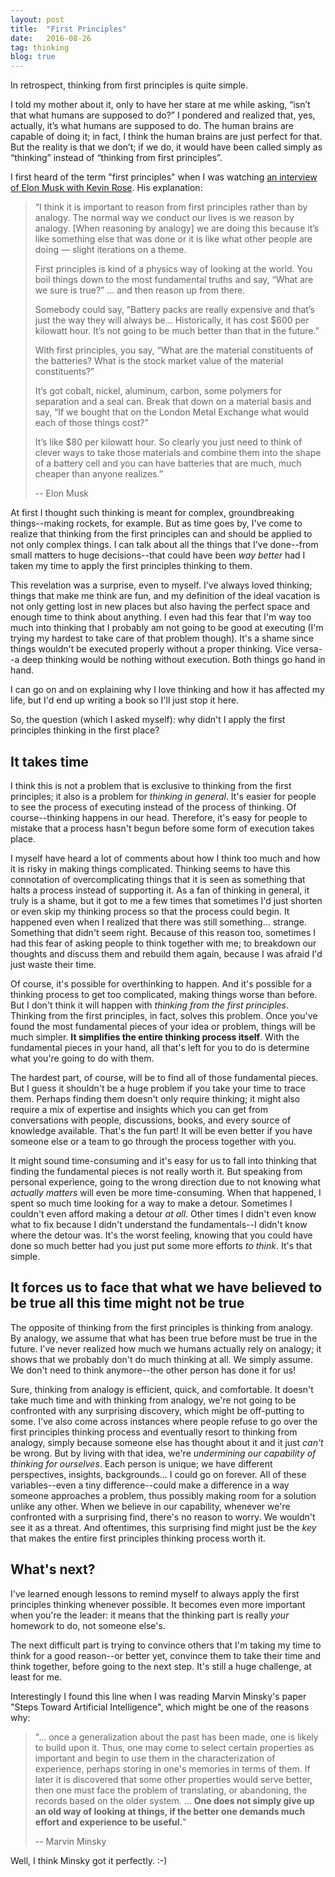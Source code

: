 ```yaml
---
layout: post
title:  "First Principles"
date:   2016-08-26
tag: thinking
blog: true
---
```


In retrospect, thinking from first principles is quite simple.

I told my mother about it, only to have her stare at me while asking, “isn’t that what humans are supposed to do?” I pondered and realized that, yes, actually, it’s what humans are supposed to do. The human brains are capable of doing it; in fact, I think the human brains are just perfect for that. But the reality is that we don’t; if we do, it would have been called simply as “thinking” instead of “thinking from first principles”.

I first heard of the term "first principles" when I was watching [an interview of Elon Musk with Kevin Rose][interview]. His explanation:

> “I think it is important to reason from first principles rather than by analogy. The normal way we conduct our lives is we reason by analogy. [When reasoning by analogy] we are doing this because it’s like something else that was done or it is like what other people are doing — slight iterations on a theme.
>
> First principles is kind of a physics way of looking at the world. You boil things down to the most fundamental truths and say, “What are we sure is true?” … and then reason up from there.
>
> Somebody could say, “Battery packs are really expensive and that’s just the way they will always be… Historically, it has cost $600 per kilowatt hour. It’s not going to be much better than that in the future.”
>
> With first principles, you say, “What are the material constituents of the batteries? What is the stock market value of the material constituents?”
>
> It’s got cobalt, nickel, aluminum, carbon, some polymers for separation and a seal can. Break that down on a material basis and say, “If we bought that on the London Metal Exchange what would each of those things cost?”
>
> It’s like $80 per kilowatt hour. So clearly you just need to think of clever ways to take those materials and combine them into the shape of a battery cell and you can have batteries that are much, much cheaper than anyone realizes.”
>
> -- Elon Musk


At first I thought such thinking is meant for complex, groundbreaking things--making rockets, for example. But as time goes by, I've come to realize that thinking from the first principles can and should be applied to not only complex things. I can talk about all the things that I've done--from small matters to huge decisions--that could have been *way better* had I taken my time to apply the first principles thinking to them.

This revelation was a surprise, even to myself. I've always loved thinking; things that make me think are fun, and my definition of the ideal vacation is not only getting lost in new places but also having the perfect space and enough time to think about anything. I even had this fear that I'm way too much into thinking that I probably am not going to be good at executing (I'm trying my hardest to take care of that problem though). It's a shame since things wouldn't be executed properly without a proper thinking. Vice versa--a deep thinking would be nothing without execution. Both things go hand in hand.

I can go on and on explaining why I love thinking and how it has affected my life, but I'd end up writing a book so I'll just stop it here.

So, the question (which I asked myself): why didn't I apply the first principles thinking in the first place?

## It takes time
I think this is not a problem that is exclusive to thinking from the first principles; it also is a problem for *thinking in general*. It's easier for people to see the process of executing instead of the process of thinking. Of course--thinking happens in our head. Therefore, it's easy for people to mistake that a process hasn't begun before some form of execution takes place.

I myself have heard a lot of comments about how I think too much and how it is risky in making things complicated. Thinking seems to have this connotation of overcomplicating things that it is seen as something that halts a process instead of supporting it. As a fan of thinking in general, it truly is a shame, but it got to me a few times that sometimes I'd just shorten or even skip my thinking process so that the process could begin. It happened even when I realized that there was still something... strange. Something that didn't seem right. Because of this reason too, sometimes I had this fear of asking people to think together with me; to breakdown our thoughts and discuss them and rebuild them again, because I was afraid I'd just waste their time.

Of course, it's possible for overthinking to happen. And it's possible for a thinking process to get too complicated, making things worse than before. But I don't think it will happen with *thinking from the first principles*. Thinking from the first principles, in fact, solves this problem. Once you've found the most fundamental pieces of your idea or problem, things will be much simpler. **It simplifies the entire thinking process itself**. With the fundamental pieces in your hand, all that's left for you to do is determine what you're going to do with them.

The hardest part, of course, will be to find all of those fundamental pieces. But I guess it shouldn't be a huge problem if you take your time to trace them. Perhaps finding them doesn't only require thinking; it might also require a mix of expertise and insights which you can get from conversations with people, discussions, books, and every source of knowledge available. That's the fun part! It will be even better if you have someone else or a team to go through the process together with you.

It might sound time-consuming and it's easy for us to fall into thinking that finding the fundamental pieces is not really worth it. But speaking from personal experience, going to the wrong direction due to not knowing what *actually matters* will even be more time-consuming. When that happened, I spent so much time looking for a way to make a detour. Sometimes I couldn't even afford making a detour *at all*. Other times I didn't even know what to fix because I didn't understand the fundamentals--I didn't know where the detour was. It's the worst feeling, knowing that you could have done so much better had you just put some more efforts *to think*. It's that simple.

## It forces us to face that what we have believed to be true all this time might not be true
The opposite of thinking from the first principles is thinking from analogy. By analogy, we assume that what has been true before must be true in the future. I've never realized how much we humans actually rely on analogy; it shows that we probably don't do much thinking at all. We simply assume. We don't need to think anymore--the other person has done it for us!

Sure, thinking from analogy is efficient, quick, and comfortable. It doesn't take much time and with thinking from analogy, we're not going to be confronted with any surprising discovery, which might be off-putting to some. I've also come across instances where people refuse to go over the first principles thinking process and eventually resort to thinking from analogy, simply because someone else has thought about it and it just *can't* be wrong. But by living with that idea, we're *undermining our capability of thinking for ourselves*. Each person is unique; we have different perspectives, insights, backgrounds... I could go on forever. All of these variables--even a tiny difference--could make a difference in a way someone approaches a problem, thus possibly making room for a solution unlike any other. When we believe in our capability, whenever we're confronted with a surprising find, there's no reason to worry. We wouldn't see it as a threat. And oftentimes, this surprising find might just be the *key* that makes the entire first principles thinking process worth it.

## What's next?
I've learned enough lessons to remind myself to always apply the first principles thinking whenever possible. It becomes even more important when you're the leader: it means that the thinking part is really *your* homework to do, not someone else's.

The next difficult part is trying to convince others that I'm taking my time to think for a good reason--or better yet, convince them to take their time and think together, before going to the next step. It's still a huge challenge, at least for me.

 Interestingly I found this line when I was reading Marvin Minsky's paper "Steps Toward Artificial Intelligence", which might be one of the reasons why:

> "... once a generalization about the past has been made, one is likely to build upon it. Thus, one may come to select certain properties as important and begin to use them in the characterization of experience, perhaps storing in one's memories in terms of them. If later it is discovered that some other properties would serve better, then one must face the problem of translating, or abandoning, the records based on the older system. ... **One does not simply give up an old way of looking at things, if the better one demands much effort and experience to be useful.**"
>
> -- Marvin Minsky

Well, I think Minsky got it perfectly. :-)

[interview]: https://www.youtube.com/watch?v=L-s_3b5fRd8
